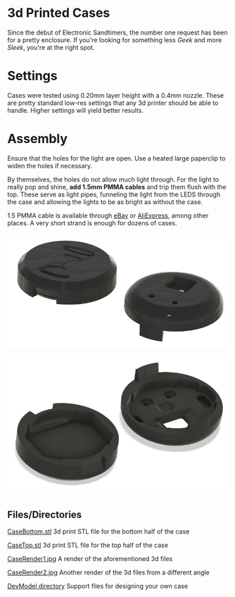 # 3d Printed Cases
Since the debut of Electronic Sandtimers, the number one request has been for a pretty enclosure. If you're looking for something less *Geek* and more *Sleek*, you're at the right spot.

# Settings
Cases were tested using 0.20mm layer height with a 0.4mm nozzle. These are pretty standard low-res settings that any 3d printer should be able to handle. Higher settings will yield better results.

# Assembly
Ensure that the holes for the light are open. Use a heated large paperclip to widen the holes if necessary.

By themselves, the holes do not allow much light through. For the light to really pop and shine, **add 1.5mm PMMA cables** and trip them flush with the top. These serve as light pipes, funneling the light from the LEDS through the case and allowing the lights to be as bright as without the case.

1.5 PMMA cable is available through [eBay](https://www.ebay.com/sch/i.html?_nkw=pmma+cable) or [AliExpress]( https://www.aliexpress.com/wholesale?SearchText=pmma%20cable), among other places. A very short strand is enough for dozens of cases.

![Case render2](CaseRender2.jpg)

![Case render](CaseRender1.jpg)

## Files/Directories
[CaseBottom.stl](CaseBottom.stl) 3d print STL file for the bottom half of the case

[CaseTop.stl](CaseTop.stl) 3d print STL file for the top half of the case

[CaseRender1.jpg](CaseRender1.jpg) A render of the aforementioned 3d files

[CaseRender2.jpg](CaseRender2.jpg) Another render of the 3d files from a different angle

[DevModel directory](DevModel) Support files for designing your own case

